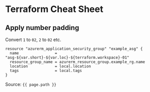 # Terraform Cheat Sheet

## Apply number padding

Convert `1` to `02`, `2` to `02` etc.

```hcl
resource "azurerm_application_security_group" "example_asg" {
  name                = "asg-${var.short}-${var.loc}-${terraform.workspace}-01"
  resource_group_name = azurerm_resource_group.example_rg.name
  location            = local.location
  tags                = local.tags
}

```

Source: `{{ page.path }}`